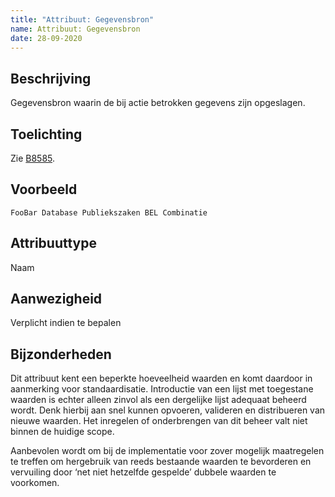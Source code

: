 ```yaml
---
title: "Attribuut: Gegevensbron"
name: Attribuut: Gegevensbron
date: 28-09-2020
---
```


## Beschrijving
Gegevensbron waarin de bij actie betrokken gegevens zijn opgeslagen.

## Toelichting
Zie [B8585](../../../achtergronddocumentatie/ontwerp/artefacten/8585.md).

## Voorbeeld
`FooBar Database Publiekszaken BEL Combinatie`

## Attribuuttype
Naam

## Aanwezigheid
Verplicht indien te bepalen

## Bijzonderheden
Dit attribuut kent een beperkte hoeveelheid waarden en komt daardoor in aanmerking voor standaardisatie. Introductie van een lijst met toegestane waarden is echter alleen zinvol als een dergelijke lijst adequaat beheerd wordt. Denk hierbij aan snel kunnen opvoeren, valideren en distribueren van nieuwe waarden. Het inregelen of onderbrengen van dit beheer valt niet binnen de huidige scope.

Aanbevolen wordt om bij de implementatie voor zover mogelijk maatregelen te treffen om hergebruik van reeds bestaande waarden te bevorderen en vervuiling door ‘net niet hetzelfde gespelde’ dubbele waarden te voorkomen.
